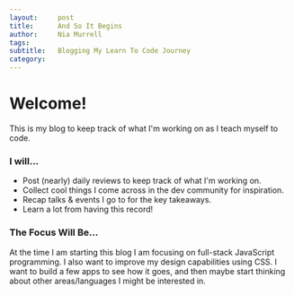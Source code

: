 ```yaml
---
layout:     post
title:      And So It Begins
author:     Nia Murrell
tags: 		
subtitle:  	Blogging My Learn To Code Journey
category:   
---
```


# Welcome!

This is my blog to keep track of what I'm working on as I teach myself to code. 

### I will...

* Post (nearly) daily reviews to keep track of what I'm working on.
* Collect cool things I come across in the dev community for inspiration.
* Recap talks & events I go to for the key takeaways.
* Learn a lot from having this record!

### The Focus Will Be...

At the time I am starting this blog I am focusing on full-stack JavaScript programming. I also want to improve my design capabilities using CSS. I want to build a few apps to see how it goes, and then maybe start thinking about other areas/languages I might be interested in.


